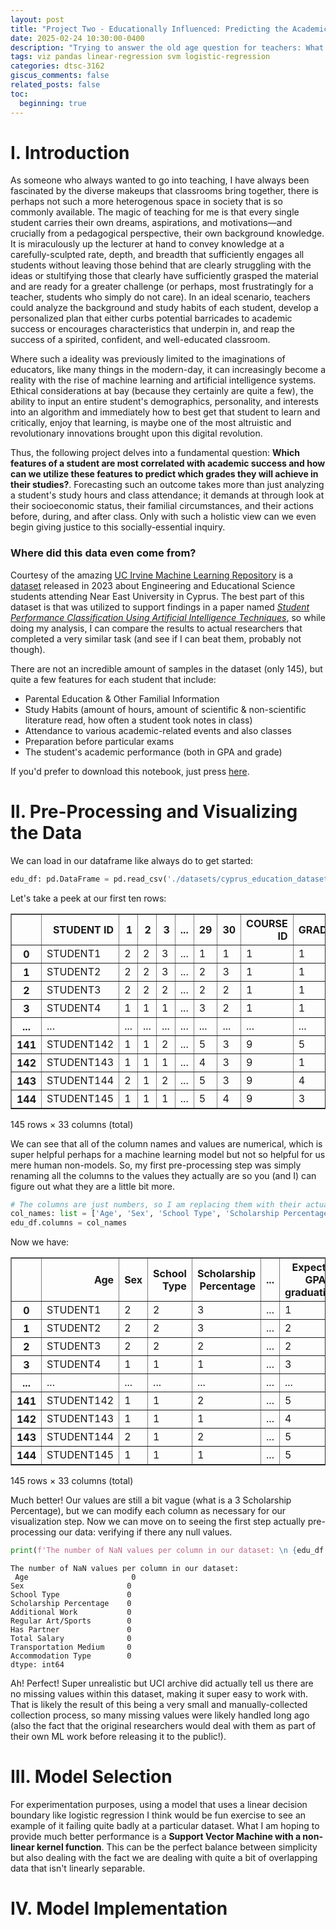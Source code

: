 ```yaml
---
layout: post
title: "Project Two - Educationally Influenced: Predicting the Academic Success Rates of Students in Cyprus"
date: 2025-02-24 10:30:00-0400
description: "Trying to answer the old age question for teachers: What are the things that determine high-performing students and how can we see which students are more likely to be academically successful?"
tags: viz pandas linear-regression svm logistic-regression
categories: dtsc-3162
giscus_comments: false
related_posts: false
toc:
  beginning: true
---
```

# I. Introduction
As someone who always wanted to go into teaching, I have always been fascinated by the diverse makeups that classrooms bring together, there is perhaps not such a more heterogenous space in society that is so commonly available. The magic of teaching for me is that every single student carries their own dreams, aspirations, and motivations—and crucially from a pedagogical perspective, their own background knowledge. It is miraculously up the lecturer at hand to convey knowledge at a carefully-sculpted rate, depth, and breadth that sufficiently engages all students without leaving those behind that are clearly struggling with the ideas or stultifying those that clearly have sufficiently grasped the material and are ready for a greater challenge (or perhaps, most frustratingly for a teacher, students who simply do not care). In an ideal scenario, teachers could analyze the background and study habits of each student, develop a personalized plan that either curbs potential barricades to academic success or encourages characteristics that underpin in, and reap the success of a spirited, confident, and well-educated classroom.

Where such a ideality was previously limited to the imaginations of educators, like many things in the modern-day, it can increasingly become a reality with the rise of machine learning and artificial intelligence systems. Ethical considerations at bay (because they certainly are quite a few), the ability to input an entire student's demographics, personality, and interests into an algorithm and immediately how to best get that student to learn and critically, enjoy that learning, is maybe one of the most altruistic and revolutionary innovations brought upon this digital revolution.

Thus, the following project delves into a fundamental question: **Which features of a student are most correlated with academic success and how can we utilize these features to predict which grades they will achieve in their studies?**. Forecasting such an outcome takes more than just analyzing a student's study hours and class attendance; it demands at through look at their socioeconomic status, their familial circumstances, and their actions before, during, and after class. Only with such a holistic view can we even begin giving justice to this socially-essential inquiry.

### Where did this data even come from?
Courtesy of the amazing [UC Irvine Machine Learning Repository](https://www.archive.ics.uci.edu/) is a [dataset](https://archive.ics.uci.edu/dataset/856/higher+education+students+performance+evaluation) released in 2023 about Engineering and Educational Science students attending Near East University in Cyprus. The best part of this dataset is that was utilized to support findings in a paper named [*Student Performance Classification Using Artificial Intelligence Techniques*](https://link.springer.com/content/pdf/10.1007/978-3-030-35249-3.pdf), so while doing my analysis, I can compare the results to actual researchers that completed a very similar task (and see if I can beat them, probably not though). 

There are not an incredible amount of samples in the dataset (only 145), but quite a few features for each student that include: 
- Parental Education & Other Familial Information
- Study Habits (amount of hours, amount of scientific & non-scientific literature read, how often a student took notes in class)
- Attendance to various academic-related events and also classes
- Preparation before particular exams
- The student's academic performance (both in GPA and grade)

If you'd prefer to download this notebook, just press [here](https://github.com/aesareen/3162-portfolio/blob/main/assets/jupyter/project_2.ipynb).

# II. Pre-Processing and Visualizing the Data
We can load in our dataframe like always do to get started:

```python
edu_df: pd.DataFrame = pd.read_csv('./datasets/cyprus_education_dataset.csv')
```

Let's take a peek at our first ten rows:
<div>
<style scoped>
    .dataframe tbody tr th:only-of-type {
        vertical-align: middle;
    }

    .dataframe tbody tr th {
        vertical-align: top;
    }

    .dataframe thead th {
        text-align: right;
    }
</style>
<table border="1" class="dataframe">
  <thead>
    <tr style="text-align: right;">
      <th></th>
      <th>STUDENT ID</th>
      <th>1</th>
      <th>2</th>
      <th>3</th>
      <th>...</th>
      <th>29</th>
      <th>30</th>
      <th>COURSE ID</th>
      <th>GRADE</th>
    </tr>
  </thead>
  <tbody>
    <tr>
      <th>0</th>
      <td>STUDENT1</td>
      <td>2</td>
      <td>2</td>
      <td>3</td>
      <td>...</td>
      <td>1</td>
      <td>1</td>
      <td>1</td>
      <td>1</td>
    </tr>
    <tr>
      <th>1</th>
      <td>STUDENT2</td>
      <td>2</td>
      <td>2</td>
      <td>3</td>
      <td>...</td>
      <td>2</td>
      <td>3</td>
      <td>1</td>
      <td>1</td>
    </tr>
    <tr>
      <th>2</th>
      <td>STUDENT3</td>
      <td>2</td>
      <td>2</td>
      <td>2</td>
      <td>...</td>
      <td>2</td>
      <td>2</td>
      <td>1</td>
      <td>1</td>
    </tr>
    <tr>
      <th>3</th>
      <td>STUDENT4</td>
      <td>1</td>
      <td>1</td>
      <td>1</td>
      <td>...</td>
      <td>3</td>
      <td>2</td>
      <td>1</td>
      <td>1</td>
    </tr>
    <tr>
      <th>...</th>
      <td>...</td>
      <td>...</td>
      <td>...</td>
      <td>...</td>
      <td>...</td>
      <td>...</td>
      <td>...</td>
      <td>...</td>
      <td>...</td>
    </tr>
    <tr>
      <th>141</th>
      <td>STUDENT142</td>
      <td>1</td>
      <td>1</td>
      <td>2</td>
      <td>...</td>
      <td>5</td>
      <td>3</td>
      <td>9</td>
      <td>5</td>
    </tr>
    <tr>
      <th>142</th>
      <td>STUDENT143</td>
      <td>1</td>
      <td>1</td>
      <td>1</td>
      <td>...</td>
      <td>4</td>
      <td>3</td>
      <td>9</td>
      <td>1</td>
    </tr>
    <tr>
      <th>143</th>
      <td>STUDENT144</td>
      <td>2</td>
      <td>1</td>
      <td>2</td>
      <td>...</td>
      <td>5</td>
      <td>3</td>
      <td>9</td>
      <td>4</td>
    </tr>
    <tr>
      <th>144</th>
      <td>STUDENT145</td>
      <td>1</td>
      <td>1</td>
      <td>1</td>
      <td>...</td>
      <td>5</td>
      <td>4</td>
      <td>9</td>
      <td>3</td>
    </tr>
  </tbody>
</table>
<p>145 rows × 33 columns (total)</p>
</div>

We can see that all of the column names and values are numerical, which is super helpful perhaps for a machine learning model but not so helpful for us mere human non-models. So, my first pre-processing step was simply renaming all the columns to the values they actually are so you (and I) can figure out what they are a little bit more. 

```python
# The columns are just numbers, so I am replacing them with their actual values
col_names: list = ['Age', 'Sex', 'School Type', 'Scholarship Percentage', 'Additional Work', 'Regular Art/Sports', 'Has Partner', 'Total Salary', 'Transportation Medium', 'Accommodation Type', "Mother's Education", "Father's Education", "Number of Sisters / Brothers", "Parental Status", "Mother's Occupation", "Father's Occupation", "Weekly Study Hours", "Reading frequency (non-scientific books/journals)", "Reading frequency (scientific books/journals)", "Attendance to department seminars / conferences", "Impact of projects / activities on your success", "Attendance to Classes", "Preparation to midterm exam 1", "Preparation to midterm exams 2", "Taking notes in classes", "Listening in classes", "Discussion improves my interest and success in the course", "Flip-classroom", "Cumulative GPA last semester", "Expected GPA at graduation", "Course ID", "Output Grade", "Student ID"]
edu_df.columns = col_names
```

Now we have:
<div>
<style scoped>
    .dataframe tbody tr th:only-of-type {
        vertical-align: middle;
    }

    .dataframe tbody tr th {
        vertical-align: top;
    }

    .dataframe thead th {
        text-align: right;
    }
</style>
<table border="1" class="dataframe">
  <thead>
    <tr style="text-align: right;">
      <th></th>
      <th>Age</th>
      <th>Sex</th>
      <th>School Type</th>
      <th>Scholarship Percentage</th>
      <th>...</th>
      <th>Expected GPA at graduation</th>
      <th>Course ID</th>
      <th>Output Grade</th>
      <th>Student ID</th>
    </tr>
  </thead>
  <tbody>
    <tr>
      <th>0</th>
      <td>STUDENT1</td>
      <td>2</td>
      <td>2</td>
      <td>3</td>
      <td>...</td>
      <td>1</td>
      <td>1</td>
      <td>1</td>
      <td>1</td>
    </tr>
    <tr>
      <th>1</th>
      <td>STUDENT2</td>
      <td>2</td>
      <td>2</td>
      <td>3</td>
      <td>...</td>
      <td>2</td>
      <td>3</td>
      <td>1</td>
      <td>1</td>
    </tr>
    <tr>
      <th>2</th>
      <td>STUDENT3</td>
      <td>2</td>
      <td>2</td>
      <td>2</td>
      <td>...</td>
      <td>2</td>
      <td>2</td>
      <td>1</td>
      <td>1</td>
    </tr>
    <tr>
      <th>3</th>
      <td>STUDENT4</td>
      <td>1</td>
      <td>1</td>
      <td>1</td>
      <td>...</td>
      <td>3</td>
      <td>2</td>
      <td>1</td>
      <td>1</td>
    </tr>
    <tr>
      <th>...</th>
      <td>...</td>
      <td>...</td>
      <td>...</td>
      <td>...</td>
      <td>...</td>
      <td>...</td>
      <td>...</td>
      <td>...</td>
      <td>...</td>
    </tr>
    <tr>
      <th>141</th>
      <td>STUDENT142</td>
      <td>1</td>
      <td>1</td>
      <td>2</td>
      <td>...</td>
      <td>5</td>
      <td>3</td>
      <td>9</td>
      <td>5</td>
    </tr>
    <tr>
      <th>142</th>
      <td>STUDENT143</td>
      <td>1</td>
      <td>1</td>
      <td>1</td>
      <td>...</td>
      <td>4</td>
      <td>3</td>
      <td>9</td>
      <td>1</td>
    </tr>
    <tr>
      <th>143</th>
      <td>STUDENT144</td>
      <td>2</td>
      <td>1</td>
      <td>2</td>
      <td>...</td>
      <td>5</td>
      <td>3</td>
      <td>9</td>
      <td>4</td>
    </tr>
    <tr>
      <th>144</th>
      <td>STUDENT145</td>
      <td>1</td>
      <td>1</td>
      <td>1</td>
      <td>...</td>
      <td>5</td>
      <td>4</td>
      <td>9</td>
      <td>3</td>
    </tr>
  </tbody>
</table>
<p>145 rows × 33 columns (total)</p>
</div>

Much better! Our values are still a bit vague (what is a 3 Scholarship Percentage), but we can modify each column as necessary for our visualization step. Now we can move on to seeing the first step actually pre-processing our data: verifying if there any null values. 

```python
print(f'The number of NaN values per column in our dataset: \n {edu_df.isna().sum().sort_values(ascending=False)}')
```

```
The number of NaN values per column in our dataset: 
 Age                       0
Sex                       0
School Type               0
Scholarship Percentage    0
Additional Work           0
Regular Art/Sports        0
Has Partner               0
Total Salary              0
Transportation Medium     0
Accommodation Type        0
dtype: int64
```

Ah! Perfect! Super unrealistic but UCI archive did actually tell us there are no missing values within this dataset, making it super easy to work with. That is likely the result of this being a very small and manually-collected collection process, so many missing values were likely handled long ago (also the fact that the original researchers would deal with them as part of their own ML work before releasing it to the public!). 

# III. Model Selection
For experimentation purposes, using a model that uses a linear decision boundary like logistic regression I think would be fun exercise to see an example of it failing quite badly at a particular dataset. What I am hoping to provide much better performance is a **Support Vector Machine with a non-linear kernel function**. This can be the perfect balance between simplicity but also dealing with the fact we are dealing with quite a bit of overlapping data that isn't linearly separable. 

# IV. Model Implementation
